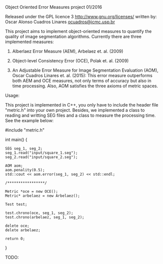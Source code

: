 Object Oriented Error Measures project
01/2016

Released under the GPL licence 3 http://www.gnu.org/licenses/
written by: Oscar Alonso Cuadros Linares
ocuadros@icmc.usp.br

This project aims to implement object-oriented measures to quantify the quality of  image segmentation algorithms. Currently there are three implemented measures: 

1) Alberlaez Error Measure (AEM), Arbelaez et. al. (2009)

2) Object-level Consistency Error (OCE), Polak et. al. (2009) 

3) An Adjustable Error Measure for Image Segmentation Evaluation (AOM), Oscar Cuadros Linares et. al. (2015): This error measure outperforms both AEM and OCE measures, not only terms of accuracy but also in time processing. Also, AOM satisfies the three axioms of metric spaces.        

Usage:

This project is implemented in C++, you only have to include the header file "metric.h" into your own project. Besides, we implemented a class to reading and writting SEG files and  a class to measure the processing time. See the example below:


#include "metric.h"


int main()
{

	SEG seg_1, seg_2;
	seg_1.read("input/square_1.seg");
	seg_2.read("input/square_2.seg");

	AOM aom;
	aom.penality(0.5);
	std::cout << aom.error(seg_1, seg_2) << std::endl;

	/*****************/

	Metric *oce = new OCE();
	Metric* arbelaez = new Arbelaez();

	Test test;

	test.chrono(oce, seg_1, seg_2);
	test.chrono(arbelaez, seg_1, seg_2);

	delete oce;
	delete arbelaez;

	return 0;
}
 
TODO:



